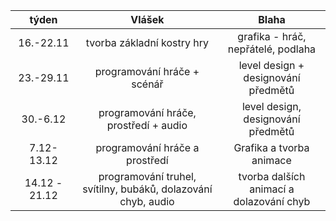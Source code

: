| týden    | Vlášek               | Blaha                                        |
| :---:| :---: | :---: |
| 16.-22.11| tvorba základní kostry hry  | grafika - hráč, nepřátelé, podlaha                                     |
| 23.-29.11| programování hráče + scénář| level design + designování předmětů                      |
| 30.-6.12 | programování hráče, prostředí + audio | level design, designování předmětů |
| 7.12-13.12| programování hráče a prostředí | Grafika a tvorba animace |
|14.12 - 21.12| programování truhel, svítilny, bubáků, dolazování chyb, audio | tvorba dalších animací a dolazování chyb |
